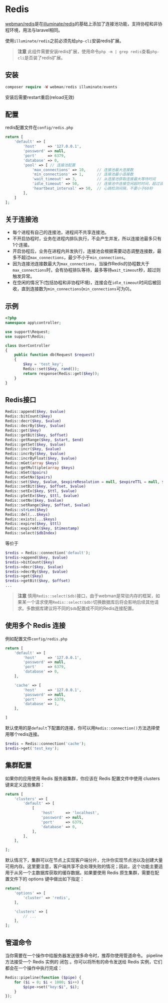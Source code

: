 # Redis

[webman/redis](https://github.com/webman-php/redis)是在[illuminate/redis](https://github.com/illuminate/redis)的基础上添加了连接池功能，支持协程和非协程环境，用法与laravel相同。

使用`illuminate/redis`之前必须先给`php-cli`安装redis扩展。

> **注意**
> 此组件需要安装redis扩展，使用命令`php -m | grep redis`查看`php-cli`是否装了redis扩展。

## 安装

```php
composer require -W webman/redis illuminate/events
```

安装后需要restart重启(reload无效)


## 配置
redis配置文件在`config/redis.php`
```php
return [
    'default' => [
        'host'     => '127.0.0.1',
        'password' => null,
        'port'     => 6379,
        'database' => 0,
        'pool' => [ // 连接池配置
            'max_connections' => 10,     // 连接池最大连接数
            'min_connections' => 1,      // 连接池最小连接数
            'wait_timeout' => 3,         // 从连接池获取连接最大等待时间
            'idle_timeout' => 50,        // 连接池中连接空闲超时时间，超过该时间会被关闭，直到连接数为min_connections
            'heartbeat_interval' => 50,  // 心跳检测间隔，不要小于60秒
        ],
    ]
];
```

## 关于连接池
* 每个进程有自己的连接池，进程间不共享连接池。
* 不开启协程时，业务在进程内排队执行，不会产生并发，所以连接池最多只有1个连接。
* 开启协程后，业务在进程内并发执行，连接池会根据需要动态调整连接数，最多不超过`max_connections`，最少不小于`min_connections`。
* 因为连接池连接数最大为`max_connections`，当操作Redis的协程数大于`max_connections`时，会有协程排队等待，最多等待`wait_timeout`秒，超过则触发异常。
* 在空闲的情况下(包括协程和非协程环境)，连接会在`idle_timeout`时间后被回收，直到连接数为`min_connections`(`min_connections`可为0)。


## 示例
```php
<?php
namespace app\controller;

use support\Request;
use support\Redis;

class UserController
{
    public function db(Request $request)
    {
        $key = 'test_key';
        Redis::set($key, rand());
        return response(Redis::get($key));
    }
}
```

## Redis接口
```php
Redis::append($key, $value)
Redis::bitCount($key)
Redis::decr($key, $value)
Redis::decrBy($key, $value)
Redis::get($key)
Redis::getBit($key, $offset)
Redis::getRange($key, $start, $end)
Redis::getSet($key, $value)
Redis::incr($key, $value)
Redis::incrBy($key, $value)
Redis::incrByFloat($key, $value)
Redis::mGet(array $keys)
Redis::getMultiple(array $keys)
Redis::mSet($pairs)
Redis::mSetNx($pairs)
Redis::set($key, $value, $expireResolution = null, $expireTTL = null, $flag = null)
Redis::setBit($key, $offset, $value)
Redis::setEx($key, $ttl, $value)
Redis::pSetEx($key, $ttl, $value)
Redis::setNx($key, $value)
Redis::setRange($key, $offset, $value)
Redis::strLen($key)
Redis::del(...$keys)
Redis::exists(...$keys)
Redis::expire($key, $ttl)
Redis::expireAt($key, $timestamp)
Redis::select($dbIndex)
```
等价于
```php
$redis = Redis::connection('default');
$redis->append($key, $value)
$redis->bitCount($key)
$redis->decr($key, $value)
$redis->decrBy($key, $value)
$redis->get($key)
$redis->getBit($key, $offset)
...
```

> **注意**
> 慎用`Redis::select($db)`接口，由于webman是常驻内存的框架，如果某一个请求使用`Redis::select($db)`切换数据库后将会影响后续其他请求。多数据库建议将不同的`$db`配置成不同的Redis连接配置。

## 使用多个 Redis 连接
例如配置文件`config/redis.php`
```php
return [
    'default' => [
        'host'     => '127.0.0.1',
        'password' => null,
        'port'     => 6379,
        'database' => 0,
    ],

    'cache' => [
        'host'     => '127.0.0.1',
        'password' => null,
        'port'     => 6379,
        'database' => 1,
    ],

]
```
默认使用的是`default`下配置的连接，你可以用`Redis::connection()`方法选择使用哪个redis连接。
```php
$redis = Redis::connection('cache');
$redis->get('test_key');
```

## 集群配置
如果你的应用使用 Redis 服务器集群，你应该在 Redis 配置文件中使用 clusters 键来定义这些集群：
```php
return [
    'clusters' => [
        'default' => [
            [
                'host'     => 'localhost',
                'password' => null,
                'port'     => 6379,
                'database' => 0,
            ],
        ],
    ],

];
```

默认情况下，集群可以在节点上实现客户端分片，允许你实现节点池以及创建大量可用内存。这里要注意，客户端共享不会处理失败的情况；因此，这个功能主要适用于从另一个主数据库获取的缓存数据。如果要使用 Redis 原生集群，需要在配置文件下的 options 键中做出如下指定：

```php
return[
    'options' => [
        'cluster' => 'redis',
    ],

    'clusters' => [
        // ...
    ],
];
```

## 管道命令
当你需要在一个操作中给服务器发送很多命令时，推荐你使用管道命令。 pipeline 方法接受一个 Redis 实例的 闭包 。你可以将所有的命令发送给 Redis 实例，它们都会在一个操作中执行完成：
```php
Redis::pipeline(function ($pipe) {
    for ($i = 0; $i < 1000; $i++) {
        $pipe->set("key:$i", $i);
    }
});
```
